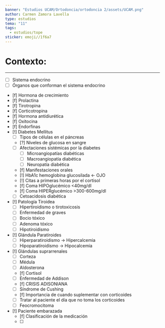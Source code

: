 ```yaml
---
banner: "Estudios UCAM/Ortodoncia/ortodoncia 2/assets/UCAM.png"
author: Carmen Zamora Lavella
type: estudios
tema: "11"
tags:
  - estudios/tope
sticker: emoji//1f6a7
---
```



# Contexto:
___
- [ ] Sistema endocrino
- [ ] Órganos que conforman el sistema endocrino
- [f] Hormona de crecimiento
- [f] Prolactina
- [f] Tirotropina
- [f] Corticotropina
- [f] Hormona antidiurética
- [f] Oxitocina
- [f] Endorfinas
- [!] Diabetes Mellitus
	- [ ] Tipos de células en el páncreas
	- [?] Niveles de glucosa en sangre
	- [ ] Afectaciones sistémicas por la diabetes
		- [ ] Microangiopatías diabéticas
		- [ ] Macroangiopatía diabética
		- [ ] Neuropatía diabética
	- [f] Manifestaciones orales
	- [!] HbA1c hemoglobina glucosilada  <- OJO
	- [!] Citas a primeras horas por el cortisol
	- [f] Coma HIPOglucémico <40mg/dl 
	- [f] Coma HIPERglucémico >300-600mg/dl
	- [ ] Cetoacidosis diabética
- [!] Patología Tiroidea 
	- [ ] Hipertiroidismo o tirotoxicosis
	- [ ] Enfermedad de graves
	- [ ] Bocio tóxico
	- [ ] Adenoma tóxico
	- [ ] Hipotiroidismo
- [!] Glándula Paratiroides
	- [ ] Hiperparatiroidismo -> Hipercalcemia
	- [ ] Hipoparatiroidismo -> Hipocalcemia
- [!] Glándulas suprarrenales
	- [ ] Corteza
	- [ ] Médula
	- [ ] Aldosterona
	- [f] Cortisol
	- [ ] Enfermedad de Addison
	- [f] CRISIS ADISONIANA
	- [ ] Síndrome de Cushing
	- [f] Importancia de cuando suplementar con corticoides 
	- [ ] Tratar al paciente el día que no toma los corticoides
	- [ ] Feocromocitoma
- [!] Paciente embarazada
	- [f] Clasificación de la medicación
	- [ ] 